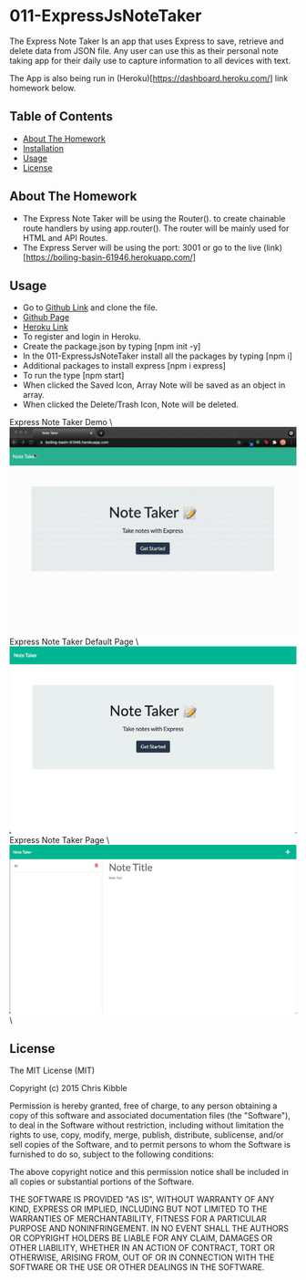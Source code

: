 # 011-ExpressJsNoteTaker

The Express Note Taker Is an app that uses Express to save, retrieve and delete data from JSON file. Any user can use this as their personal note taking app for their daily use to capture information to all devices with text. 

The App is also being run in (Heroku)[https://dashboard.heroku.com/] link homework below. 

## Table of Contents
- [About The Homework](#about-the-homework)
- [Installation](#installation)
- [Usage](#usage)
- [License](#license)


## About The Homework

- The Express Note Taker will be using the Router(). to create chainable route handlers by using app.router(). The router will be mainly used for HTML and API Routes. 
- The Express Server will be using the port: 3001 or go to the live (link)[https://boiling-basin-61946.herokuapp.com/]


## Usage 

- Go to [Github Link](https://github.com/Chabivz/011-ExpressJsNoteTaker) and clone the file. 
- [Github Page](https://chabivz.github.io/011-ExpressJsNoteTaker/)
- [Heroku Link](https://boiling-basin-61946.herokuapp.com/)
- To register and login in Heroku.
- Create the package.json by typing [npm init -y]
- In the 011-ExpressJsNoteTaker install all the packages by typing [npm i]
- Additional packages to install express [npm i express]
- To run the type [npm start]
- When clicked the Saved Icon, Array Note will be saved as an object in array.
- When clicked the Delete/Trash Icon, Note will be deleted. 

Express Note Taker Demo \ 
![Express Tracker Demo](./public/assets/images/011-ExpressNoteTaker-Demo.png) \
Express Note Taker Default Page \ 
![Express Tracker Demo](./public/assets/images/001-ExpressNoteTaker.png) \
Express Note Taker Page \ 
![Express Tracker Demo](./public/assets/images/002-ExpressNoteTaker.png) \

## License 

The MIT License (MIT)

Copyright (c) 2015 Chris Kibble

Permission is hereby granted, free of charge, to any person obtaining a copy of this software and associated documentation files (the "Software"), to deal in the Software without restriction, including without limitation the rights to use, copy, modify, merge, publish, distribute, sublicense, and/or sell copies of the Software, and to permit persons to whom the Software is furnished to do so, subject to the following conditions:

The above copyright notice and this permission notice shall be included in all copies or substantial portions of the Software.

THE SOFTWARE IS PROVIDED "AS IS", WITHOUT WARRANTY OF ANY KIND, EXPRESS OR IMPLIED, INCLUDING BUT NOT LIMITED TO THE WARRANTIES OF MERCHANTABILITY, FITNESS FOR A PARTICULAR PURPOSE AND NONINFRINGEMENT. IN NO EVENT SHALL THE AUTHORS OR COPYRIGHT HOLDERS BE LIABLE FOR ANY CLAIM, DAMAGES OR OTHER LIABILITY, WHETHER IN AN ACTION OF CONTRACT, TORT OR OTHERWISE, ARISING FROM, OUT OF OR IN CONNECTION WITH THE SOFTWARE OR THE USE OR OTHER DEALINGS IN THE SOFTWARE.